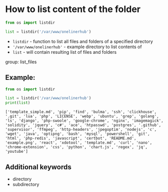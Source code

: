 # How to list content of the folder

```python
from os import listdir

list = listdir('/var/www/onelinerhub')
```

- `listdir` - function to list all files and folders of a specified directory
- `'/var/www/onelinerhub'` - example directory to list contents of
- `list` - will contain resulting list of files and folders

group: list_files

## Example: 
```python
from os import listdir

list = listdir('/var/www/onelinerhub')
print(list)
```
```
['template_simple.md', 'pip', 'find', 'bulma', 'ssh', 'clickhouse', '.git', 'lua', 'php', 'LICENSE', 'webp', 'ubuntu', 'grep', 'golang', 'ls', 'django', 'php-swoole', 'google-chrome', 'nginx', 'imagemagick', 'solidity', 'jquery', 'c#', 'ace', 'htpasswd', 'postgres', '.github', 'supervisor', 'ffmpeg', 'http-headers', 'jpegoptim', 'nodejs', 'c', 'wget', 'java', 'optipng', 'bash', 'mysql', 'powershell', 'git', 'html', 'php-redis', 'javascript', 'certbot', 'README.md', 'example.png', 'react', 'xdotool', 'template.md', 'curl', 'nano', 'chrome-extension', 'css', 'python', 'chart.js', 'regex', 'jq', 'youtube']

```

## Additional keywords
- directory
- subdirectory
